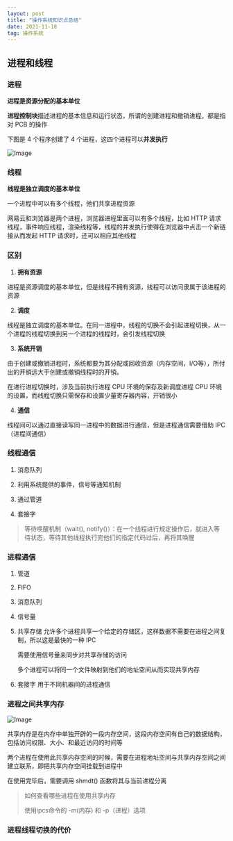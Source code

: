 ```yaml
---
layout: post
title: "操作系统知识点总结"
date: 2021-11-18
tag: 操作系统
--- 
```


## 进程和线程

### 进程

**进程是资源分配的基本单位**

**进程控制块**描述进程的基本信息和运行状态，所谓的创建进程和撤销进程，都是指对 PCB 的操作

下图是 4 个程序创建了 4 个进程，这四个进程可以**并发执行**

![Image](https://pic4.zhimg.com/80/v2-6ff7d48175b5415d2ceb70e0401a40de.png)

### 线程

**线程是独立调度的基本单位**

一个进程中可以有多个线程，他们共享进程资源

网易云和浏览器是两个进程，浏览器进程里面可以有多个线程，比如 HTTP 请求线程，事件响应线程，渲染线程等，线程的并发执行使得在浏览器中点击一个新链接从而发起 HTTP 请求时，还可以相应其他线程

### 区别

1. **拥有资源**

进程是资源调度的基本单位，但是线程不拥有资源，线程可以访问隶属于该进程的资源

2. **调度**

线程是独立调度的基本单位。在同一进程中，线程的切换不会引起进程切换，从一个进程的线程切换到另一个进程的线程时，会引发线程切换

3. **系统开销**

由于创建或撤销进程时，系统都要为其分配或回收资源（内存空间，I/O等），所付出的开销远大于创建或撤销线程时的开销。

在进行进程切换时，涉及当前执行进程 CPU 环境的保存及新调度进程 CPU 环境的设置，而线程切换只需保存和设置少量寄存器内容，开销很小


4. **通信**

线程间可以通过直接读写同一进程中的数据进行通信，但是进程通信需要借助 IPC（进程间通信）

### 线程通信

1. 消息队列
2. 利用系统提供的事件，信号等通知机制
3. 通过管道
   
4. 套接字
   
> 等待唤醒机制（wait(), notify()）：在一个线程进行规定操作后，就进入等待状态，等待其他线程执行完他们的指定代码过后，再将其唤醒


### 进程通信

1. 管道
2. FIFO
3. 消息队列
4. 信号量
5. 共享存储
   允许多个进程共享一个给定的存储区，这样数据不需要在进程之间复制，所以这是最快的一种 IPC

   需要使用信号量来同步对共享存储的访问
   
   多个进程可以将同一个文件映射到他们的地址空间从而实现共享内存

6. 套接字
   用于不同机器间的进程通信

### 进程之间共享内存

![Image](https://pic4.zhimg.com/80/v2-b2344e2eccb92776358c854178849d3b.png)

共享内存是在内存中单独开辟的一段内存空间，这段内存空间有自己的数据结构，包括访问权限、大小、和最近访问的时间等

两个进程在使用此共享内存空间的时候，需要在进程地址空间与共享内存空间之间建立联系，即把共享内存空间挂载到进程中

在使用完毕后，需要调用 shmdt() 函数将其与当前进程分离

>  如何查看哪些进程在使用共享内存
> 
> 使用ipcs命令的 -m(内存) 和 -p（进程）选项

### 进程线程切换的代价